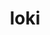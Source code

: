 ---
title: "loki"
layout: cache
categories: [package, develop]
meta: {"versions": ["0.1.7"], "compilers": ["gcc@7.5.0"]}
spec_files: 
 - spec-0.json
spec_names:
 - 'loki@0.1.7%gcc@7.5.0+shared arch=linux-ubuntu18.04-x86_64'
---